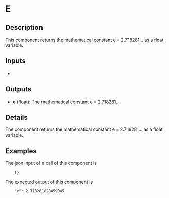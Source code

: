 # E

## Description
This component returns the mathematical constant e = 2.718281... as a float variable.

## Inputs
-

## Outputs
* **e** (float): The mathematical constant e = 2.718281... 

## Details
The component returns the mathematical constant e = 2.718281... as a float variable.

## Examples
The json input of a call of this component is 
```
	{}
```
The expected output of this component is
```
	"e": 2.718281828459045
```
